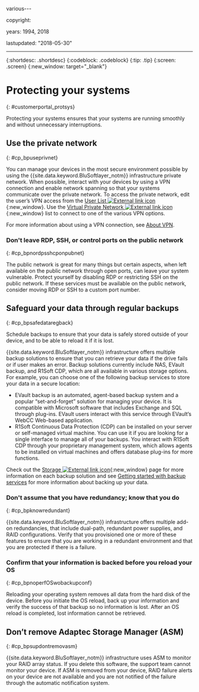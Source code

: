 various---

copyright:

  years: 1994, 2018

lastupdated: "2018-05-30"

---

{:shortdesc: .shortdesc}
{:codeblock: .codeblock}
{:tip: .tip}
{:screen: .screen}
{:new_window: target="_blank"}


# Protecting your systems
{: #customerportal_protsys}

Protecting your systems ensures that your systems are running smoothly and without unnecessary interruptions.

## Use the private network
{: #cp_bpuseprivnet}

You can manage your devices in the most secure environment possible by using the {{site.data.keyword.BluSoftlayer_notm}} infrastructure private network. When possible, interact with your devices by using a VPN connection and enable network spanning so that your systems communicate over the private network. To access the private network, edit the user’s VPN access from the [User List ![External link icon](../icons/launch-glyph.svg)](https://control.softlayer.com/account/user/list){:new_window}. Use the [Virtual Private Network ![External link icon](../icons/launch-glyph.svg)](http://www.softlayer.com/vpn-access){:new_window} list to connect to one of the various VPN options.

For more information about using a VPN connection, see [About VPN](/docs/infrastructure/iaas-vpn/about-vpn.html).

### Don't leave RDP, SSH, or control ports on the public network
{: #cp_bpnordpsshcponpubnet}

The public network is great for many things but certain aspects, when left available on the public network through open ports, can leave your system vulnerable. Protect yourself by disabling RDP or restricting SSH on the public network. If these services must be available on the public network, consider moving RDP or SSH to a custom port number.

## Safeguard your data through regular backups
{: #cp_bpsafedataregback}

Schedule backups to ensure that your data is safely stored outside of your device, and to be able to reload it if it is lost.

{{site.data.keyword.BluSoftlayer_notm}} infrastructure offers multiple backup solutions to ensure that you can retrieve your data if the drive fails or if user makes an error. Backup solutions currently include NAS, EVault backup, and R1Soft CDP, which are all available in various storage options.
For example, you can choose one of the following backup services to store your data in a secure location:
  * EVault backup is an automated, agent-based backup system and a popular “set-and-forget” solution for managing your device. It is compatible with Microsoft software that includes Exchange and SQL through plug-ins. EVault users interact with this service through EVault’s WebCC Web-based application.
  * R1Soft Continuous Data Protection (CDP) can be installed on your server or self-managed virtual machine. You can use it if you are looking for a single interface to manage all of your backups. You interact with R1Soft CDP through your proprietary management system, which allows agents to be installed on virtual machines and offers database plug-ins for more functions.

 Check out the [Storage ![External link icon](../icons/launch-glyph.svg)](http://www.softlayer.com/services/storagelayer/){:new_window} page for more information on each backup solution and see [Getting started with backup services](/docs/infrastructure/Backup/index.html) for more information about backing up your data.

### Don't assume that you have redundancy; know that you do
{: #cp_bpknowredundant}

{{site.data.keyword.BluSoftlayer_notm}} infrastructure offers multiple add-on redundancies, that include dual-path, redundant power supplies, and RAID configurations. Verify that you provisioned one or more of these features to ensure that you are working in a redundant environment and that you are protected if there is a failure.

### Confirm that your information is backed before you reload your OS
{: #cp_bpnoperfOSwobackupconf}

Reloading your operating system removes all data from the hard disk of the device. Before you initiate the OS reload, back up your information and verify the success of that backup so no information is lost. After an OS reload is completed, lost information cannot be retrieved.

## Don’t remove Adaptec Storage Manager (ASM)
{: #cp_bpsupdontremovasm}

 {{site.data.keyword.BluSoftlayer_notm}} infrastructure uses ASM to monitor your RAID array status. If you delete this software, the support team cannot monitor your device. If ASM is removed from your device, RAID failure alerts on your device are not available and you are not notified of the failure through the automatic notification system.
